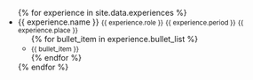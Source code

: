 <!-- <h1 id="experience">Experience</h1> -->

<div class="nodes">
  <ul class="first-level">
    {% for experience in site.data.experiences %}
      <li>
        <span>{{ experience.name }}</span>
        <small>{{ experience.role }}</small>
        <small>{{ experience.period }}</small>
        <small>{{ experience.place }}</small>
        <ul class="second-level">
          {% for bullet_item in experience.bullet_list %}
            <li><small>{{ bullet_item }}</small></li>
          {% endfor %}
        </ul>
      </li>
    {% endfor %}
  </ul>
</div>
